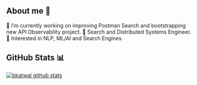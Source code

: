 ## About me 🙋‍

🔭 I’m currently working on improving Postman Search and bootstrapping new API Observability project.
🔎 Search and Distributed Systems Engineer. 
📖 Interested in NLP, ML/AI and Search Engines

## GitHub Stats 📊

[![bkatwal github stats](https://github-readme-stats.vercel.app/api?username=bkatwal&count_private=true&show_icons=true&theme=buefy)](https://github.com/anuraghazra/github-readme-stats)
